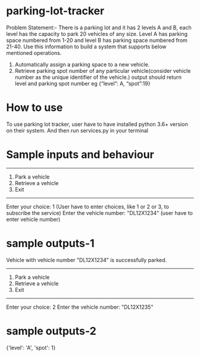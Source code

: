 # parking-lot-tracker

Problem Statement:-
There is a parking lot and it has 2 levels A and B, each level has the capacity to park 20
vehicles of any size. Level A has parking space numbered from 1-20 and level B has parking
space numbered from 21-40. Use this information to build a system that supports below
mentioned operations.
1. Automatically assign a parking space to a new vehicle.
2. Retrieve parking spot number of any particular vehicle(consider vehicle number as the
unique identifier of the vehicle.) output should return level and parking spot number eg
{“level”: A, “spot”:19}

# How to use
To use parking lot tracker, user have to have installed python 3.6+ version on their system.
And then run services.py in your terminal


# Sample inputs and behaviour
******************************
 1. Park a vehicle
 2. Retrieve a vehicle
 3. Exit
******************************
Enter your choice: 1  (User have to enter choices, like 1 or 2 or 3, to subscribe the service)
Enter the vehicle number: "DL12X1234" (user have to enter vehicle number)

# sample outputs-1
Vehicle with vehicle number "DL12X1234" is successfully parked.

******************************
 1. Park a vehicle
 2. Retrieve a vehicle
 3. Exit
******************************
Enter your choice: 2
Enter the vehicle number: "DL12X1235"

# sample outputs-2
{'level': 'A', 'spot': 1}
